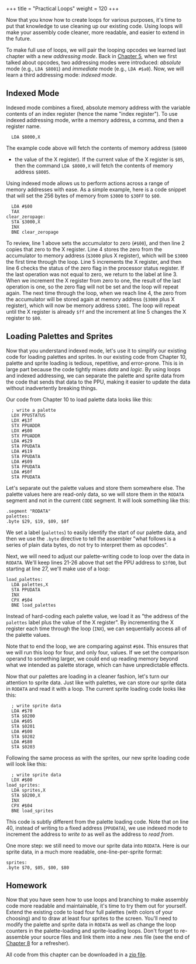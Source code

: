 +++
title = "Practical Loops"
weight = 120
+++

Now that you know how to create loops for various purposes, it's time
to put that knowledge to use cleaning up our existing code. Using loops
will make your assembly code cleaner, more readable, and easier to extend
in the future.

To make full use of loops, we will pair the looping opcodes we learned last
chapter with a new _addressing mode_. Back in
[Chapter 5](@/book/05-6502assembly/index.md), when we first talked
about opcodes, two addressing modes were introduced: _absolute_ mode
(e.g., `LDA $8001`) and _immediate_ mode (e.g.,
`LDA #$a0`). Now, we will learn a third addressing mode:
_indexed mode_.

## Indexed Mode

Indexed mode combines a fixed, absolute memory address with the variable contents
of an index register (hence the name "index register"). To use indexed
addressing mode, write a memory address, a comma, and then a register name.

```ca65
  LDA $8000,X
```

The example code above will fetch the contents of memory address (`$8000`
+ the value of the X register). If the current value of the X register is `$05`,
then the command `LDA $8000,X` will fetch the contents of memory
address `$8005`.

Using indexed mode allows us to perform actions across a range of memory addresses
with ease. As a simple example, here is a code snippet that will set the
256 bytes of memory from `$3000` to `$30FF` to `$00`.

```ca65
  LDA #$00
  TAX
clear_zeropage:
  STA $3000,X
  INX
  BNE clear_zeropage
```

To review, line 1 above sets the accumulator to zero (`#$00`),
and then line 2 copies that zero to the X register. Line 4 stores the zero
from the accumulator to memory address (`$3000` plus X register), which
will be `$3000` the first time through the loop. Line 5 increments the X
register, and then line 6 checks the status of the zero flag in the
processor status register. If the last operation was not equal to zero,
we return to the label at line 3. When we increment the X register from
zero to one, the result of the last operation is one, so the zero
flag will not be set and the loop will repeat again. The next time
through the loop, when we reach line 4, the zero from the accumulator
will be stored again at memory address (`$3000` plus X register), which
will now be memory address `$3001`. The loop will repeat until
the X register is already `$ff` and the increment at line 5
changes the X register to `$00`.

## Loading Palettes and Sprites

Now that you understand indexed mode, let's use it to simplify our
existing code for loading palettes and sprites. In our existing code
from Chapter 10, palette and sprite loading is tedious, repetitive,
and error-prone. This is in large part because the code tightly mixes
_data_ and _logic_. By using loops and indexed addressing,
we can separate the palette and sprite data from the code that
sends that data to the PPU, making it easier to update the data
without inadvertently breaking things.

Our code from Chapter 10 to load palette data looks like this:

```ca65, linenos, linenostart=21
  ; write a palette
  LDX PPUSTATUS
  LDX #$3f
  STX PPUADDR
  LDX #$00
  STX PPUADDR
  LDA #$29
  STA PPUDATA
  LDA #$19
  STA PPUDATA
  LDA #$09
  STA PPUDATA
  LDA #$0f
  STA PPUDATA
```

Let's separate out the palette values and store them somewhere else.
The palette values here are read-only data, so we will store them
in the `RODATA` segment and not in the current `CODE`
segment. It will look something like this:

```ca65, linenos, linenostart=60
.segment "RODATA"
palettes:
.byte $29, $19, $09, $0f
```

We set a label (`palettes`) to easily identify the start of our
palette data, and then we use the `.byte` directive to tell the
assembler "what follows is a series of plain data bytes, do not try to
interpret them as opcodes".

Next, we will need to adjust our palette-writing code to loop over the
data in `RODATA`. We'll keep lines 21-26 above that set the
PPU address to `$3f00`, but starting at line 27, we'll make
use of a loop:

```ca65, linenos, linenostart=27
load_palettes:
  LDA palettes,X
  STA PPUDATA
  INX
  CPX #$04
  BNE load_palettes
```

Instead of hard-coding each palette value, we load it as "the address of
the `palettes` label plus the value of the X register".
By incrementing the X register each time through the loop (`INX`),
we can sequentially access all of the palette values.

Note that to end the loop, we are comparing against `#$04`.
This ensures that we will run this loop for four, and only four, values.
If we set the comparison operand to something larger, we could end up reading
memory beyond what we intended as palette storage, which can have
unpredictable effects.

Now that our palettes are loading in a cleaner fashion, let's turn
our attention to sprite data. Just like with palettes, we can store
our sprite data in `RODATA` and read it with a loop.
The current sprite loading code looks like this:

```ca65, linenos, linenostart=36
  ; write sprite data
  LDA #$70
  STA $0200
  LDA #$05
  STA $0201
  LDA #$00
  STA $0202
  LDA #$80
  STA $0203
```

Following the same process as with the sprites, our new sprite loading code
will look like this:

```ca65, linenos, linenostart=36
  ; write sprite data
  LDX #$00
load_sprites:
  LDA sprites,X
  STA $0200,X
  INX
  CPX #$04
  BNE load_sprites
```

This code is subtly different from the palette loading code. Note that on line
40, instead of writing to a fixed address (`PPUDATA`), we use indexed
mode to increment the address to _write to_ as well as the address to _read from_.

One more step: we still need to move our sprite data into `RODATA`. Here
is our sprite data, in a much more readable, one-line-per-sprite format:

```ca65, linenos, linenostart=63
sprites:
.byte $70, $05, $00, $80
```

## Homework

Now that you have seen how to use loops and branching to make assembly code
more readable and maintainable, it's time to try them out for yourself.
Extend the existing code to load four full palettes (with colors of your
choosing) and to draw at least four sprites to the screen. You'll need
to modify the palette and sprite data in `RODATA` as well as
change the loop counters in the palette-loading and sprite-loading loops.
Don't forget to re-assemble your source files and link them into a new
.nes file (see the end of
[Chapter 8](@/book/08-refactoring/index.md) for a refresher).

All code from this chapter can be downloaded in a <a href="https://famicom.party/book/projects/12-practicalloops.zip">zip file</a>.
